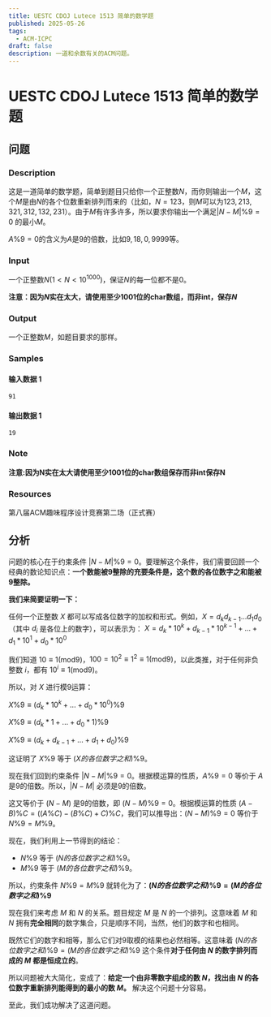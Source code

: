 ```yaml
---
title: UESTC CDOJ Lutece 1513 简单的数学题
published: 2025-05-26
tags:
  - ACM-ICPC
draft: false
description: 一道和余数有关的ACM问题。
---
```


# UESTC CDOJ Lutece 1513 简单的数学题

## 问题

### Description

这是一道简单的数学题，简单到题目只给你一个正整数$N$，而你则输出一个$M$，这个$M$是由$N$的各个位数重新排列而来的（比如，$N=123$，则$M$可以为$123,213,321,312,132,231$）。由于$M$有许多许多，所以要求你输出一个满足$|N-M| \% 9 =0$ 的最小$M$。

$A \% 9 = 0$的含义为$A$是$9$的倍数，比如$9,18,0,9999$等。

### Input

一个正整数$N(1<N<10^{1000})$，保证$N$的每一位都不是0。

**注意：因为$N$实在太大，请使用至少1001位的char数组，而非int，保存$N$**

### Output

一个正整数$M$，如题目要求的那样。

### Samples

#### 输入数据 1

```input1
91
```

#### 输出数据 1

```output1
19
```

### Note

**注意:因为N实在太大请使用至少1001位的char数组保存而非int保存N**

### Resources

第八届ACM趣味程序设计竞赛第二场（正式赛）

## 分析

问题的核心在于约束条件 $|N - M| \% 9 = 0$。要理解这个条件，我们需要回顾一个经典的数论知识点：**一个数能被9整除的充要条件是，这个数的各位数字之和能被9整除。**

**我们来简要证明一下：**

任何一个正整数 $X$ 都可以写成各位数字的加权和形式。例如，$X = d_k d_{k-1} ... d_1 d_0$（其中 $d_i$ 是各位上的数字），可以表示为：
$X = d_k * 10^k + d_{k-1} * 10^{k-1} + ... + d_1 * 10^1 + d_0 * 10^0$

我们知道 $10 ≡ 1 (\text{mod} 9)$，$100 = 10^2 ≡ 1^2 ≡ 1 (\text{mod} 9)$，以此类推，对于任何非负整数 $i$，都有 $10^i ≡ 1 (\text{mod} 9)$。

所以，对 $X$ 进行模9运算：

$X \% 9 ≡ (d_k * 10^k + ... + d_0 * 10^0) \% 9$

$X \% 9 ≡ (d_k * 1 + ... + d_0 * 1) \% 9$

$X \% 9 ≡ (d_k + d_{k-1} + ... + d_1 + d_0) \% 9$

这证明了 $X \% 9$ 等于 $(X的各位数字之和) \% 9$。

现在我们回到约束条件 $|N - M| \% 9 = 0$。根据模运算的性质，$A \% 9 = 0$ 等价于 $A$ 是9的倍数。所以，$|N - M|$ 必须是9的倍数。

这又等价于 $(N - M)$ 是9的倍数，即 $(N - M) \% 9 = 0$。根据模运算的性质 $(A - B) \% C = ((A \% C) - (B \% C) + C) \% C$，我们可以推导出：$(N - M) \% 9 = 0$ 等价于 $N \% 9 = M \% 9$。

现在，我们利用上一节得到的结论：

* $N \% 9$ 等于 $(N的各位数字之和) \% 9$。
* $M \% 9$ 等于 $(M的各位数字之和) \% 9$。

所以，约束条件 $N \% 9 = M \% 9$ 就转化为了：**$(N的各位数字之和) \% 9 = (M的各位数字之和) \% 9$**

现在我们来考虑 $M$ 和 $N$ 的关系。题目规定 $M$ 是 $N$ 的一个排列。这意味着 $M$ 和 $N$ 拥有**完全相同**的数字集合，只是顺序不同，当然，他们的数字和也相同。

既然它们的数字和相等，那么它们对9取模的结果也必然相等。这意味着 $(N的各位数字之和) \% 9 = (M的各位数字之和) \% 9$ 这个条件**对于任何由 $N$ 的数字排列而成的 $M$ 都是恒成立的**。

所以问题被大大简化，变成了：**给定一个由非零数字组成的数 $N$，找出由 $N$ 的各位数字重新排列能得到的最小的数 $M$。** 解决这个问题十分容易。

至此，我们成功解决了这道问题。
